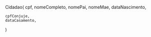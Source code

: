 Cidadao(
    cpf,
    nomeCompleto,
    nomePai,
    nomeMae,
    dataNascimento,

    cpfConjuje,
    dataCasamento,

)